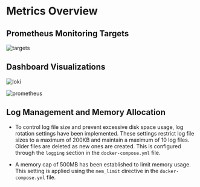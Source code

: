 # Metrics Overview

## Prometheus Monitoring Targets

![targets](assets/targets.jpg)

## Dashboard Visualizations

![loki](assets/loki.jpg)

![prometheus](assets/prometheus.jpg)

## Log Management and Memory Allocation

- To control log file size and prevent excessive disk space usage, log rotation settings have been implemented. These settings restrict log file sizes to a maximum of 200KB and maintain a maximum of 10 log files. Older files are deleted as new ones are created. This is configured through the `logging` section in the `docker-compose.yml` file.

- A memory cap of 500MB has been established to limit memory usage. This setting is applied using the `mem_limit` directive in the `docker-compose.yml` file.
